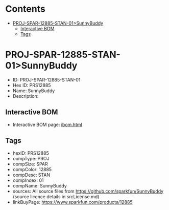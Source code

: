 



Contents
========

* [PROJ-SPAR-12885-STAN-01>SunnyBuddy](#proj-spar-12885-stan-01sunnybuddy)
	* [Interactive BOM](#interactive-bom)
	* [Tags](#tags)

# PROJ-SPAR-12885-STAN-01>SunnyBuddy

- ID: PROJ-SPAR-12885-STAN-01
- Hex ID: PRS12885
- Name: SunnyBuddy
- Description: 

## Interactive BOM

- Interactive BOM page: [ibom.html](kicad/bom/ibom.html)

## Tags

- hexID: PRS12885
- oompType: PROJ
- oompSize: SPAR
- oompColor: 12885
- oompDesc: STAN
- oompIndex: 01
- oompName: SunnyBuddy
- sources: All source files from https://github.com/sparkfun/SunnyBuddy (source licence details in srcLicense.md)
- linkBuyPage: https://www.sparkfun.com/products/12885
